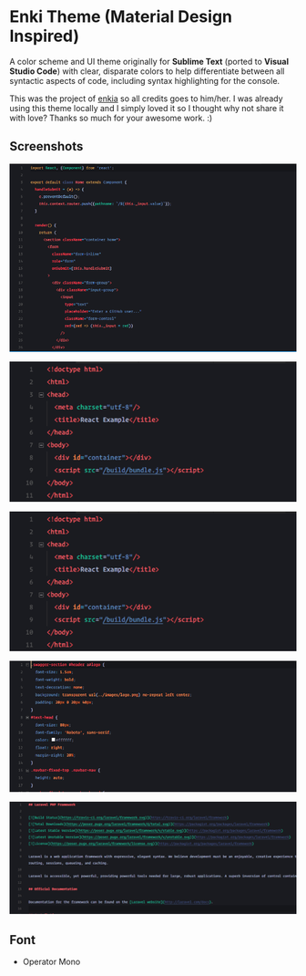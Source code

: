 # Enki Theme (Material Design Inspired)

A color scheme and UI theme originally for **Sublime Text** (ported to **Visual Studio Code**) with clear, disparate colors to help differentiate between all syntactic aspects of code, including syntax highlighting for the console.

This was the project of [enkia](https://github.com/enkia/enki-theme) so all credits goes to him/her. I was already using this theme locally and I simply loved it so I thought why not share it with love? Thanks so much for your awesome work. :)

## Screenshots

![React](https://raw.githubusercontent.com/dorelljames/enki-theme-vscode/master/static/images/react.png)

![PHP](https://raw.githubusercontent.com/dorelljames/enki-theme-vscode/master/static/images/html.png)

![HTML](https://raw.githubusercontent.com/dorelljames/enki-theme-vscode/master/static/images/html.png)

![CSS](https://raw.githubusercontent.com/dorelljames/enki-theme-vscode/master/static/images/css.png)

![Markdown](https://raw.githubusercontent.com/dorelljames/enki-theme-vscode/master/static/images/markdown.png)

## Font

- Operator Mono


